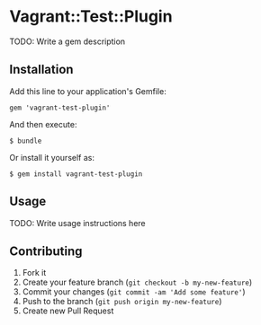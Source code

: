 # Vagrant::Test::Plugin

TODO: Write a gem description

## Installation

Add this line to your application's Gemfile:

    gem 'vagrant-test-plugin'

And then execute:

    $ bundle

Or install it yourself as:

    $ gem install vagrant-test-plugin

## Usage

TODO: Write usage instructions here

## Contributing

1. Fork it
2. Create your feature branch (`git checkout -b my-new-feature`)
3. Commit your changes (`git commit -am 'Add some feature'`)
4. Push to the branch (`git push origin my-new-feature`)
5. Create new Pull Request
